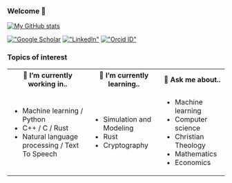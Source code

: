 ### Welcome 👋
[![My GitHub stats](https://github-readme-stats.vercel.app/api?username=rrmhearts&theme=graywhite&show_icons=true)](https://github.com/rrmhearts)

[!["Google Scholar](https://img.icons8.com/?size=100&id=drPiDBy9kkJ3&format=png&color=000000)](https://scholar.google.com/citations?user=WbSU8bAAAAAJ&hl=en&authuser=1)
[!["LinkedIn"](https://img.icons8.com/?size=100&id=13930&format=png&color=000000)](https://www.linkedin.com/in/ryan-mccoppin-4611a223/)
[!["Orcid ID"](https://img.icons8.com/?size=100&id=ve6L0KkSotok&format=png&color=000000)](https://orcid.org/0000-0003-2020-0758)
### Topics of interest

<table>
<tr>
<th> 🔭 I’m currently working in.. </th>
<th> 🌱 I’m currently learning.. </th>
<th> 💬 Ask me about.. </th>
</tr>
<tr>
<td>

- Machine learning / Python
- C++ / C / Rust
- Natural language processing / Text To Speech
   
</td>
<td>

- Simulation and Modeling
- Rust
- Cryptography
   
</td>
<td>

- Machine learning
- Computer science
- Christian Theology
- Mathematics
- Economics

</td>
</tr>
</table>

<!--
**rrmhearts/rrmhearts** is a ✨ _special_ ✨ repository because its `README.md` (this file) appears on your GitHub profile.

Here are some ideas to get you started:

- 🔭 I’m currently working on ...
- 🌱 I’m currently learning ...
- 👯 I’m looking to collaborate on ...
- 🤔 I’m looking for help with ...
- 💬 Ask me about ...
- 📫 How to reach me: ...
- 😄 Pronouns: ...
- ⚡ Fun fact: ...
-->
